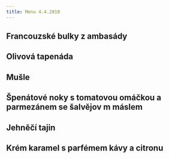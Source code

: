```yaml
---
title: Menu 4.4.2010
---
```


## Francouzské bulky z ambasády

## Olivová tapenáda

## Mušle

## Špenátové noky s tomatovou omáčkou a parmezánem se šalvějov m máslem

## Jehněčí tajin

## Krém karamel s parfémem kávy a citronu
